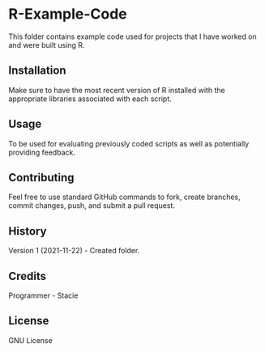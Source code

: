 # R-Example-Code

This folder contains example code used for projects that I have worked on and were built using R.  
 
## Installation
 
Make sure to have the most recent version of R installed with the appropriate libraries associated with each script. 
  
## Usage
 
To be used for evaluating previously coded scripts as well as potentially providing feedback. 
 
## Contributing

Feel free to use standard GitHub commands to fork, create branches, commit changes, push, and submit a pull request.  

## History
 
Version 1 (2021-11-22) - Created folder. 
 
## Credits

Programmer - Stacie 
 
## License
 
GNU License

